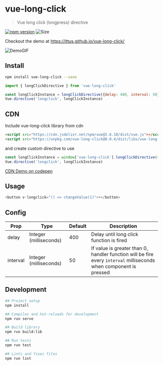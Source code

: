 # vue-long-click

> Vue long click (longpress) directive

[![npm version](https://badge.fury.io/js/vue-long-click.svg)](https://www.npmjs.com/package/vue-long-click)
![Size](https://badgen.net/bundlephobia/min/vue-long-click)

Checkout the demo at https://ittus.github.io/vue-long-click/

![DemoGIF](./images/demo.gif)

## Install

```bash
npm install vue-long-click --save
```

```javascript
import { longClickDirective } from 'vue-long-click'

const longClickInstance = longClickDirective({delay: 400, interval: 50})
Vue.directive('longclick', longClickInstance)
```

## CDN

Include vue-long-click library from cdn
```html
<script src="https://cdn.jsdelivr.net/npm/vue@2.6.10/dist/vue.js"></script>
<script src="https://unpkg.com/vue-long-click@0.0.4/dist/libs/vue-long-click.umd.min.js"></script>
```

and create custom directive to use

```javascript
const longClickInstance = window['vue-long-click'].longClickDirective({delay: 400, interval: 50})
Vue.directive('longclick', longClickInstance)
```
[CDN Demo on codepen](https://codepen.io/ittus/pen/BbeZOQ)


## Usage

```javascript
<button v-longclick="() => changeValue(1)">+</button>
```

## Config

| Prop                  | Type            | Default     | Description                              |
|-----------------------|-----------------|-------------|------------------------------------------|
| delay                 | Integer (milliseconds)    |      400     | Delay until long click function is fired             |
| interval                  | Integer (milliseconds)         |    50         | If value is greater than 0, handler function will be fire every `interval` milliseconds when component is pressed

## Development

```bash
## Project setup
npm install

## Compiles and hot-reloads for development
npm run serve

## Build library
npm run build:lib

## Run tests
npm run test

## Lints and fixes files
npm run lint
```

